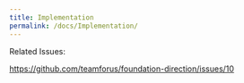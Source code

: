 ```yaml
---
title: Implementation
permalink: /docs/Implementation/
---
```


Related Issues:

https://github.com/teamforus/foundation-direction/issues/10